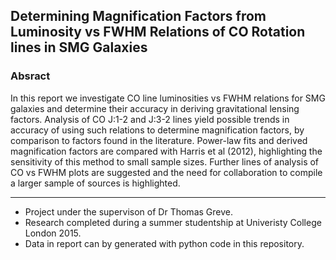 ## Determining Magnification Factors from Luminosity vs FWHM Relations of CO Rotation lines in SMG Galaxies

### Absract

In this report we investigate CO line luminosities vs FWHM relations for SMG galaxies and determine their accuracy in deriving gravitational lensing factors. Analysis of CO J:1-2 and J:3-2 lines yield possible trends in accuracy of using such relations to determine magnification factors, by comparison to factors found in the literature. Power-law fits and derived magnification factors are compared with Harris et al (2012), highlighting the sensitivity of this method to small sample sizes. Further lines of analysis of CO vs FWHM plots are suggested and the need for collaboration to compile a larger sample of sources is highlighted.

---

* Project under the supervison of Dr Thomas Greve.
* Research completed during a summer studentship at Univeristy College London 2015.
* Data in report can by generated with python code in this repository.
